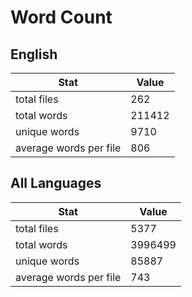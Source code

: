# Word Count

## English

Stat | Value
---- | -----
total files | 262
total words | 211412
unique words | 9710
average words per file | 806

## All Languages

Stat | Value
---- | -----
total files | 5377
total words | 3996499
unique words | 85887
average words per file | 743
